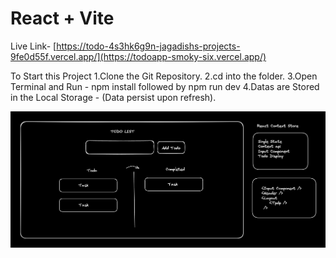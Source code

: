 # React + Vite
Live Link- [https://todo-4s3hk6g9n-jagadishs-projects-9fe0d55f.vercel.app/](https://todoapp-smoky-six.vercel.app/)

To Start this Project
1.Clone the Git Repository.
2.cd into the folder.
3.Open Terminal and
Run - npm install followed by npm run dev
4.Datas are Stored in the Local Storage - (Data persist upon refresh).


![alt text](image.png)
